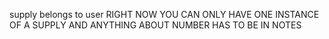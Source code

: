 supply belongs to user
RIGHT NOW YOU CAN ONLY HAVE ONE INSTANCE OF A SUPPLY AND ANYTHING ABOUT NUMBER HAS TO BE IN NOTES